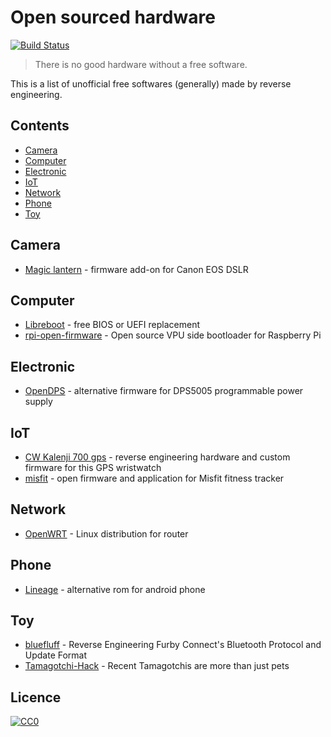 # Open sourced hardware

[![Build Status](https://api.travis-ci.org/sanpii/open-sourced-hardware.svg?branch=master)](https://travis-ci.org/sanpii/open-sourced-hardware)

> There is no good hardware without a free software.

This is a list of unofficial free softwares (generally) made by reverse
engineering.

## Contents

* [Camera](#camera)
* [Computer](#computer)
* [Electronic](#electronic)
* [IoT](#iot)
* [Network](#network)
* [Phone](#phone)
* [Toy](#toy)

## Camera

* [Magic lantern](http://www.magiclantern.fm/) - firmware add-on for Canon EOS
  DSLR

## Computer

* [Libreboot](https://libreboot.org/) - free BIOS or UEFI replacement
* [rpi-open-firmware](https://github.com/christinaa/rpi-open-firmware) - Open
  source VPU side bootloader for Raspberry Pi

## Electronic

* [OpenDPS](https://github.com/kanflo/opendps) - alternative firmware for
  DPS5005 programmable power supply

## IoT

* [CW Kalenji 700 gps](http://renaud.schleck.free.fr/montre_gps.php?lang=en) -
  reverse engineering hardware and custom firmware for this GPS wristwatch
* [misfit](http://msh-tools.com/misfit/) - open firmware and application for Misfit
  fitness tracker

## Network

* [OpenWRT](https://openwrt.org/) - Linux distribution for router

## Phone

* [Lineage](http://lineageos.org/) - alternative rom for android phone

## Toy

* [bluefluff](https://github.com/Jeija/bluefluff) - Reverse Engineering Furby
  Connect's Bluetooth Protocol and Update Format
* [Tamagotchi-Hack](https://github.com/natashenka/Tamagotchi-Hack) - Recent
  Tamagotchis are more than just pets

## Licence

[![CC0](https://licensebuttons.net/p/zero/1.0/88x31.png)](https://creativecommons.org/publicdomain/zero/1.0/)
